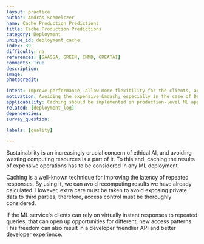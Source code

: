 ```yaml
---
layout: practice
author: András Schmelczer
name: Cache Production Predictions
title: Cache Production Predictions
category: Deployment
unique_id: deployment_cache
index: 39
difficulty: na
references: [SAASSA, GREEN, CMMD, GREATAI]
comments: True
description:
image:
photocredit:

intent: Improve performance, allow more flexibility for the clients, and reduce the deployment's carbon footprint.
motivation: Avoiding the expensive &mdash; especially in the case of Deep Learning models &mdash; recomputation of results can lead to lower latency, lower costs, and an overall more socially conscious deployment.
applicability: Caching should be implemented in production-level ML applications where repetitive input values may occur.
related: [deployment_log]
dependencies:
survey_question:

labels: [quality]

---
```


Sustainability is an increasingly crucial concern of ethical AI, and avoiding wasting computing resources is a part of it. To this end, caching the results of expensive operations has to be considered in any ML deployment.

Caching is a well-known technique for improving the latency of repeated responses. By using it, we can avoid recomputing results we have already calculated. However, extra care must be taken to avoid exposing private data to third parties; therefore, access control must be thoroughly considered.

If the ML service's clients can rely on virtually instant responses to repeated queries, that can open up opportunities for different, new access patterns. This freedom can also result in a developer friendlier API and better developer experience.
